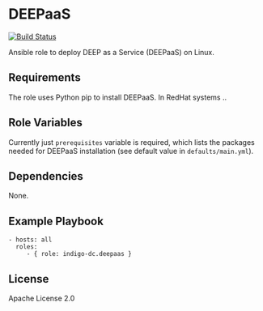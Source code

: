 DEEPaaS
=========

[![Build Status](https://api.travis-ci.org/indigo-dc/ansible-role-deepaas.svg?branch=master)](https://travis-ci.org/indigo-dc/ansible-role-deepaas)

Ansible role to deploy DEEP as a Service (DEEPaaS) on Linux.

Requirements
------------

The role uses Python pip to install DEEPaaS. In RedHat systems ..

Role Variables
--------------

Currently just `prerequisites` variable is required, which lists the packages 
needed for DEEPaaS installation (see default value in `defaults/main.yml`).

Dependencies
------------

None.

Example Playbook
----------------

    - hosts: all
      roles:
         - { role: indigo-dc.deepaas }

License
-------

Apache License 2.0
